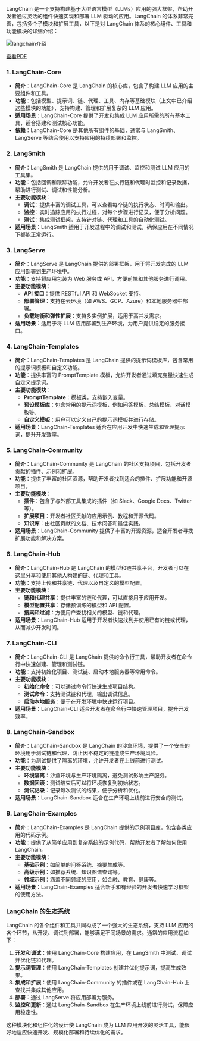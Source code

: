 LangChain 是一个支持构建基于大型语言模型（LLMs）应用的强大框架，帮助开发者通过灵活的组件快速实现和部署 LLM 驱动的应用。LangChain 的体系非常完善，包括多个子模块和扩展工具，以下是对 LangChain 体系的核心组件、工具和功能模块的详细介绍：

![langchain介绍](/images/langchain/langchain介绍.png)

[查看PDF](/pdf/王哲-AIAgents在软件测试中的落地实践智能化测试新时代.pdf)

### 1. **LangChain-Core**
   - **简介**：LangChain-Core 是 LangChain 的核心库，包含了构建 LLM 应用的主要组件和工具。
   - **功能**：包括模型、提示词、链、代理、工具、内存等基础模块（上文中已介绍这些模块的功能），支持构建、管理和扩展复杂的 LLM 应用。
   - **适用场景**：LangChain-Core 提供了开发和集成 LLM 应用所需的所有基本工具，适合搭建和测试核心功能。
   - **依赖**：LangChain-Core 是其他所有组件的基础，通常与 LangSmith、LangServe 等结合使用以支持应用的持续部署和监控。

### 2. **LangSmith**
   - **简介**：LangSmith 是 LangChain 提供的用于调试、监控和测试 LLM 应用的工具集。
   - **功能**：包括回调和跟踪功能，允许开发者在执行链和代理时监控和记录数据，帮助进行测试、调试和性能分析。
   - **主要功能模块**：
     - **调试**：提供丰富的调试工具，可以查看每个链的执行状态、时间和输出。
     - **监控**：实时追踪应用的执行过程，对每个步骤进行记录，便于分析问题。
     - **测试**：集成测试框架，支持针对链、代理和工具的自动化测试。
   - **适用场景**：LangSmith 适用于开发过程中的调试和测试，确保应用在不同情况下都能正常运行。

### 3. **LangServe**
   - **简介**：LangServe 是 LangChain 提供的部署框架，用于将开发完成的 LLM 应用部署到生产环境中。
   - **功能**：支持将应用包装为 Web 服务或 API，方便前端和其他服务进行调用。
   - **主要功能模块**：
     - **API 接口**：提供 RESTful API 和 WebSocket 支持。
     - **部署管理**：支持在云环境（如 AWS、GCP、Azure）和本地服务器中部署。
     - **负载均衡和弹性扩展**：支持多实例扩展，适用于高并发需求。
   - **适用场景**：适用于将 LLM 应用部署到生产环境，为用户提供稳定的服务接口。

### 4. **LangChain-Templates**
   - **简介**：LangChain-Templates 是 LangChain 提供的提示词模板库，包含常用的提示词模板和自定义功能。
   - **功能**：提供丰富的 PromptTemplate 模板，允许开发者通过填充变量快速生成自定义提示词。
   - **主要功能模块**：
     - **PromptTemplate**：模板类，支持嵌入变量。
     - **预设模板库**：包含常用的提示词模板，例如问答模板、总结模板、对话模板等。
     - **自定义模板**：用户可以定义自己的提示词模板并进行存储。
   - **适用场景**：LangChain-Templates 适合在应用开发中快速生成和管理提示词，提升开发效率。

### 5. **LangChain-Community**
   - **简介**：LangChain-Community 是 LangChain 的社区支持项目，包括开发者贡献的插件、示例和扩展。
   - **功能**：提供了丰富的社区资源，帮助开发者找到适合的插件、扩展功能和开源项目。
   - **主要功能模块**：
     - **插件**：包含了与外部工具集成的插件（如 Slack、Google Docs、Twitter 等）。
     - **扩展项目**：开发者社区贡献的应用示例、教程和开源代码。
     - **知识库**：由社区贡献的文档、技术问答和最佳实践。
   - **适用场景**：LangChain-Community 提供了丰富的开源资源，适合开发者寻找扩展功能和解决方案。

### 6. **LangChain-Hub**
   - **简介**：LangChain-Hub 是 LangChain 的模型和链共享平台，开发者可以在这里分享和使用其他人构建的链、代理和工具。
   - **功能**：支持上传和共享链、代理以及自定义的模型配置。
   - **主要功能模块**：
     - **链和代理共享**：提供丰富的链和代理，可以直接用于应用开发。
     - **模型配置共享**：存储预训练的模型和 API 配置。
     - **搜索和过滤**：方便用户查找相关的模型、链和代理。
   - **适用场景**：LangChain-Hub 适用于开发者快速找到并使用已有的链或代理，从而减少开发时间。

### 7. **LangChain-CLI**
   - **简介**：LangChain-CLI 是 LangChain 提供的命令行工具，帮助开发者在命令行中快速创建、管理和测试链。
   - **功能**：支持初始化项目、测试链、启动本地服务器等常用命令。
   - **主要功能模块**：
     - **初始化命令**：可以通过命令行快速生成项目结构。
     - **测试命令**：支持测试链和代理，输出调试信息。
     - **启动本地服务**：便于在开发环境中快速运行项目。
   - **适用场景**：LangChain-CLI 适合开发者在命令行中快速管理项目，提升开发效率。

### 8. **LangChain-Sandbox**
   - **简介**：LangChain-Sandbox 是 LangChain 的沙盒环境，提供了一个安全的环境用于测试链和代理，防止因不稳定的链造成生产环境风险。
   - **功能**：为测试提供了隔离的环境，允许开发者在上线前进行测试。
   - **主要功能模块**：
     - **环境隔离**：沙盒环境与生产环境隔离，避免测试影响生产服务。
     - **数据回滚**：测试结束后可以将环境恢复到初始状态。
     - **测试记录**：记录每次测试的结果，便于分析和优化。
   - **适用场景**：LangChain-Sandbox 适合在生产环境上线前进行安全的测试。

### 9. **LangChain-Examples**
   - **简介**：LangChain-Examples 是 LangChain 提供的示例项目库，包含各类应用的代码示例。
   - **功能**：提供了从简单应用到复杂系统的示例代码，帮助开发者了解如何使用 LangChain。
   - **主要功能模块**：
     - **基础示例**：如简单的问答系统、摘要生成等。
     - **高级示例**：如推荐系统、知识图谱查询等。
     - **领域示例**：涵盖不同领域的应用，如金融、教育、健康等。
   - **适用场景**：LangChain-Examples 适合新手和有经验的开发者快速学习框架的使用方法。

### LangChain 的生态系统

LangChain 的各个组件和工具共同构成了一个强大的生态系统，支持 LLM 应用的各个环节，从开发、调试到部署，能够满足不同场景的需求。通常的应用流程如下：

1. **开发和调试**：使用 LangChain-Core 构建应用，在 LangSmith 中测试、调试并优化链和代理。
2. **提示词管理**：使用 LangChain-Templates 创建并优化提示词，提高生成效果。
3. **集成和扩展**：使用 LangChain-Community 的插件或在 LangChain-Hub 上查找并集成其他应用。
4. **部署**：通过 LangServe 将应用部署为服务。
5. **监控和更新**：通过 LangChain-Sandbox 在生产环境上线前进行测试，保障应用稳定性。

这种模块化和组件化的设计使 LangChain 成为 LLM 应用开发的灵活工具，能很好地适应快速开发、规模化部署和持续优化的需求。

